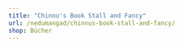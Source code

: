 ```yaml
---
title: "Chinnu's Book Stall and Fancy"
url: /nedumangad/chinnus-book-stall-and-fancy/
shop: Bücher
---
```

